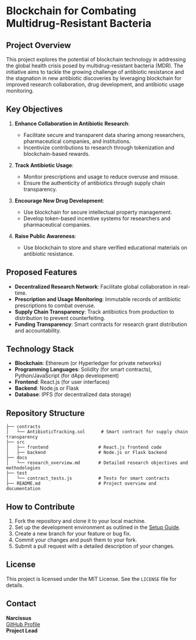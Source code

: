 # Blockchain for Combating Multidrug-Resistant Bacteria

## Project Overview
This project explores the potential of blockchain technology in addressing the global health crisis posed by multidrug-resistant bacteria (MDR). The initiative aims to tackle the growing challenge of antibiotic resistance and the stagnation in new antibiotic discoveries by leveraging blockchain for improved research collaboration, drug development, and antibiotic usage monitoring.

## Key Objectives
1. **Enhance Collaboration in Antibiotic Research**:
   - Facilitate secure and transparent data sharing among researchers, pharmaceutical companies, and institutions.
   - Incentivize contributions to research through tokenization and blockchain-based rewards.

2. **Track Antibiotic Usage**:
   - Monitor prescriptions and usage to reduce overuse and misuse.
   - Ensure the authenticity of antibiotics through supply chain transparency.

3. **Encourage New Drug Development**:
   - Use blockchain for secure intellectual property management.
   - Develop token-based incentive systems for researchers and pharmaceutical companies.

4. **Raise Public Awareness**:
   - Use blockchain to store and share verified educational materials on antibiotic resistance.

## Proposed Features
- **Decentralized Research Network**: Facilitate global collaboration in real-time.
- **Prescription and Usage Monitoring**: Immutable records of antibiotic prescriptions to combat overuse.
- **Supply Chain Transparency**: Track antibiotics from production to distribution to prevent counterfeiting.
- **Funding Transparency**: Smart contracts for research grant distribution and accountability.

## Technology Stack
- **Blockchain**: Ethereum (or Hyperledger for private networks)
- **Programming Languages**: Solidity (for smart contracts), Python/JavaScript (for dApp development)
- **Frontend**: React.js (for user interfaces)
- **Backend**: Node.js or Flask
- **Database**: IPFS (for decentralized data storage)

## Repository Structure
```plaintext
├── contracts
│   └── AntibioticTracking.sol      # Smart contract for supply chain transparency
├── src
│   ├── frontend                   # React.js frontend code
│   ├── backend                    # Node.js or Flask backend
├── docs
│   └── research_overview.md       # Detailed research objectives and methodologies
├── test
│   └── contract_tests.js          # Tests for smart contracts
├── README.md                      # Project overview and documentation
```

## How to Contribute
1. Fork the repository and clone it to your local machine.
2. Set up the development environment as outlined in the [Setup Guide](docs/setup_guide.md).
3. Create a new branch for your feature or bug fix.
4. Commit your changes and push them to your fork.
5. Submit a pull request with a detailed description of your changes.

## License
This project is licensed under the MIT License. See the `LICENSE` file for details.

## Contact
**Narcissus**  
[GitHub Profile](https://github.com/your-github-username)  
**Project Lead**
